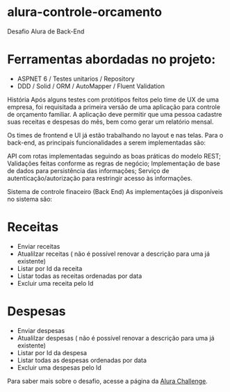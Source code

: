 # alura-controle-orcamento
Desafio Alura de Back-End

# Ferramentas abordadas no projeto:
- ASPNET 6 / Testes unitarios / Repository
- DDD / Solid / ORM / AutoMapper / Fluent Validation

História
Após alguns testes com protótipos feitos pelo time de UX de uma empresa, foi requisitada a primeira versão de uma aplicação para controle de orçamento familiar. A aplicação deve permitir que uma pessoa cadastre suas receitas e despesas do mês, bem como gerar um relatório mensal.

Os times de frontend e UI já estão trabalhando no layout e nas telas. Para o back-end, as principais funcionalidades a serem implementadas são:

API com rotas implementadas seguindo as boas práticas do modelo REST;
Validações feitas conforme as regras de negócio;
Implementação de base de dados para persistência das informações;
Serviço de autenticação/autorização para restringir acesso às informações.

Sistema de controle finaceiro (Back End)
As implementações já disponíveis no sistema são:
# Receitas
- Enviar receitas
- Atualilzar receitas ( não é possível renovar a descrição para uma já existente)
- Listar por Id da receita
- Listar todas as receitas ordenadas por data
- Excluir uma receita pelo Id

# Despesas
- Enviar despesas
- Atualilzar despesas ( não é possível renovar a descrição para uma já existente)
- Listar por Id da despesa
- Listar todas as despesas ordenadas por data
- Excluir uma despesas pelo Id

Para saber mais sobre o desafio, acesse a página da [Alura Challenge](https://www.alura.com.br/challenges/back-end/semana-01-api-rest).
